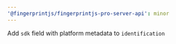 ```yaml
---
'@fingerprintjs/fingerprintjs-pro-server-api': minor
---
```


Add `sdk` field with platform metadata to `identification`
